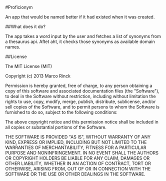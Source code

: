 #Proficionym 

An app that would be named better if it had existed when it was created.

##What does it do?

The app takes a word input by the user and fetches a list of synonyms from a thesaurus api. Aftet aht, it checks those synonyms as available domain names.

##License

The MIT License (MIT)

Copyright (c) 2013 Marco Rinck

Permission is hereby granted, free of charge, to any person obtaining a copy of
this software and associated documentation files (the "Software"), to deal in
the Software without restriction, including without limitation the rights to
use, copy, modify, merge, publish, distribute, sublicense, and/or sell copies of
the Software, and to permit persons to whom the Software is furnished to do so,
subject to the following conditions:

The above copyright notice and this permission notice shall be included in all
copies or substantial portions of the Software.

THE SOFTWARE IS PROVIDED "AS IS", WITHOUT WARRANTY OF ANY KIND, EXPRESS OR
IMPLIED, INCLUDING BUT NOT LIMITED TO THE WARRANTIES OF MERCHANTABILITY, FITNESS
FOR A PARTICULAR PURPOSE AND NONINFRINGEMENT. IN NO EVENT SHALL THE AUTHORS OR
COPYRIGHT HOLDERS BE LIABLE FOR ANY CLAIM, DAMAGES OR OTHER LIABILITY, WHETHER
IN AN ACTION OF CONTRACT, TORT OR OTHERWISE, ARISING FROM, OUT OF OR IN
CONNECTION WITH THE SOFTWARE OR THE USE OR OTHER DEALINGS IN THE SOFTWARE.
